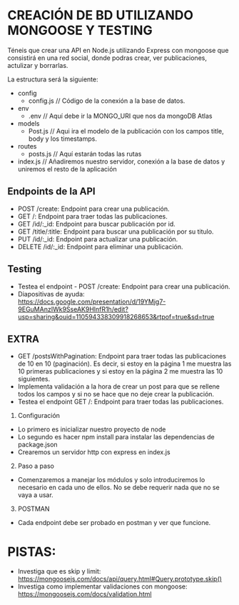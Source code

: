 # CREACIÓN DE BD UTILIZANDO MONGOOSE Y TESTING

Téneis que crear una API en Node.js utilizando Express con mongoose que consistirá en una red social, donde podras crear, ver publicaciones, actulizar y borrarlas.

La estructura será la siguiente:
- config
  - config.js // Código de la conexión a la base de datos.
- env
  - .env // Aquí debe ir la MONGO_URI que nos da mongoDB Atlas
- models
  - Post.js // Aqui ira el modelo de la publicación con los campos title, body y los timestamps.
- routes 
  - posts.js // Aquí estarán todas las rutas
- index.js // Añadiremos nuestro servidor, conexión a la base de datos y uniremos el resto de la aplicación

## Endpoints de la API
- POST /create: Endpoint para crear una publicación.
- GET /: Endpoint para traer todas las publicaciones.
- GET /id/:_id: Endpoint para buscar publicación por id.
- GET /title/:title: Endpoint para buscar una publicación por su titulo.
- PUT /id/:_id: Endpoint para actualizar una publicación.
- DELETE /id/:_id: Endpoint para eliminar una publicación.

## Testing
- Testea el endpoint - POST /create: Endpoint para crear una publicación.
- Diapositivas de ayuda: https://docs.google.com/presentation/d/19YMjg7-9EGuMAnzIWk9SseAK9HlnfR1h/edit?usp=sharing&ouid=110594338309918268653&rtpof=true&sd=true

## EXTRA
- GET /postsWithPagination: Endpoint para traer todas las publicaciones de 10 en 10 (paginación). Es decir, si estoy en la página 1  me muestra las 10 primeras publicaciones y si estoy en la página 2 me muestra las 10 siguientes.
- Implementa validación a la hora de crear un post para que se rellene todos los campos y si no se hace que no deje crear la publicación.
- Testea el endpoint GET /: Endpoint para traer todas las publicaciones.

1. Configuración
- Lo primero es inicializar nuestro proyecto de node
- Lo segundo es hacer npm install para instalar las dependencias de package.json
- Crearemos un servidor http con express en index.js

2. Paso a paso 
- Comenzaremos a manejar los módulos y solo introduciremos lo necesario en cada uno de ellos. No se debe requerir nada que no se vaya a usar.

3. POSTMAN
- Cada endpoint debe ser probado en postman y ver que funcione.


# PISTAS:
- Investiga que es skip y limit: https://mongoosejs.com/docs/api/query.html#Query.prototype.skip()
- Investiga como implementar validaciones con mongoose: https://mongoosejs.com/docs/validation.html